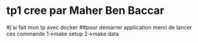 # tp1 cree par Maher Ben Baccar

#j'ai fait mon tp avec docker
##pour demarrer application merci de lancer ces commande
1->make setup
2->make data
